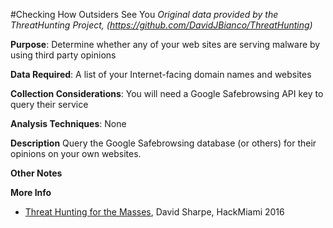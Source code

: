 #Checking How Outsiders See You
*Original data provided by the ThreatHunting Project, (https://github.com/DavidJBianco/ThreatHunting)*

**Purpose**: Determine whether any of your web sites are serving malware by using third party opinions

**Data Required**: A list of your Internet-facing domain names and websites

**Collection Considerations**: You will need a Google Safebrowsing API key to query their service 

**Analysis Techniques**: None

**Description**
Query the Google Safebrowsing database (or others) for their opinions on your own websites.

**Other Notes**

**More Info**

- [Threat Hunting for the Masses](https://www.youtube.com/watch?v=YLgycMCPo4c), David Sharpe, HackMiami 2016

